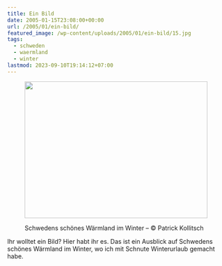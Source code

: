 ```yaml
---
title: Ein Bild
date: 2005-01-15T23:08:00+00:00
url: /2005/01/ein-bild/
featured_image: /wp-content/uploads/2005/01/ein-bild/15.jpg
tags:
  - schweden
  - waermland
  - winter
lastmod: 2023-09-10T19:14:12+07:00
---
```

<figure><img width="420" height="315" src="/wp-content/uploads/2005/01/ein-bild/15.jpg" class="attachment-original size-original" alt="" /><figcaption>

Schwedens schönes Wärmland im Winter – © Patrick Kollitsch</figcaption></figure>

Ihr wolltet ein Bild? Hier habt ihr es. Das ist ein Ausblick auf Schwedens schönes Wärmland im Winter, wo ich mit Schnute Winterurlaub gemacht habe.
